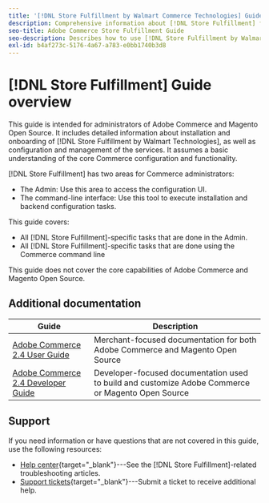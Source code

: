 ```yaml
---
title: '[!DNL Store Fulfillment by Walmart Commerce Technologies] Guide Overview'
description: Comprehensive information about [!DNL Store Fulfillment] for Adobe Commerce and Magento Open Source administrators, including installation and onboarding
seo-title: Adobe Commerce Store Fulfillment Guide
seo-description: Describes how to use [!DNL Store Fulfillment by Walmart Technologies] services with Adobe Commerce or Magento Open Source.
exl-id: b4af273c-5176-4a67-a783-e0bb1740b3d8
---
```

# [!DNL Store Fulfillment] Guide overview

This guide is intended for administrators of Adobe Commerce and Magento Open Source. It includes detailed information about installation and onboarding of [!DNL Store Fulfillment by Walmart Technologies], as well as configuration and management of the services. It assumes a basic understanding of the core Commerce configuration and functionality.

[!DNL Store Fulfillment] has two areas for Commerce administrators:

* The Admin: Use this area to access the configuration UI.
* The command-line interface: Use this tool to execute installation and backend configuration tasks.

This guide covers:

* All [!DNL Store Fulfillment]-specific tasks that are done in the Admin.
* All [!DNL Store Fulfillment]-specific tasks that are done using the Commerce command line

This guide does not cover the core capabilities of Adobe Commerce and Magento Open Source.

## Additional documentation

| Guide                                                                 | Description                                                                                       |
|-----------------------------------------------------------------------|---------------------------------------------------------------------------------------------------|
| [Adobe Commerce 2.4 User Guide](https://docs.magento.com/user-guide/) | Merchant-focused documentation for both Adobe Commerce and Magento Open Source                    |
| [Adobe Commerce 2.4 Developer Guide](https://devdocs.magento.com/)    | Developer-focused documentation used to build and customize Adobe Commerce or Magento Open Source |

## Support

If you need information or have questions that are not covered in this guide, use the following resources:

* [Help center](https://support.magento.com/hc/en-us){target="_blank"}---See the [!DNL Store Fulfillment]-related troubleshooting articles.
* [Support tickets](https://support.magento.com/hc/en-us/articles/360000913794#submit-ticket){target="_blank"}---Submit a ticket to receive additional help.
